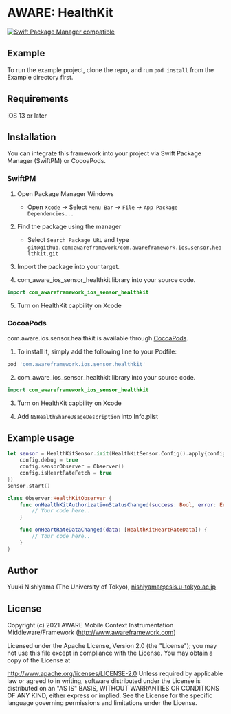 # AWARE: HealthKit 

[![Swift Package Manager compatible](https://img.shields.io/badge/Swift%20Package%20Manager-compatible-brightgreen.svg)](https://github.com/apple/swift-package-manager)

## Example

To run the example project, clone the repo, and run `pod install` from the Example directory first.

## Requirements
iOS 13 or later


## Installation
You can integrate this framework into your project via Swift Package Manager (SwiftPM) or CocoaPods.

### SwiftPM
1. Open Package Manager Windows
    * Open `Xcode` -> Select `Menu Bar` -> `File` -> `App Package Dependencies...` 

2. Find the package using the manager
    * Select `Search Package URL` and type `git@github.com:awareframework/com.awareframework.ios.sensor.healthkit.git`

3. Import the package into your target.

4. com_aware_ios_sensor_healthkit  library into your source code.
```swift
import com_awareframework_ios_sensor_healthkit
```
5. Turn on HealthKit capbility on Xcode

### CocoaPods

com.aware.ios.sensor.healthkit is available through [CocoaPods](https://cocoapods.org). 

1. To install it, simply add the following line to your Podfile:
```ruby
pod 'com.awareframework.ios.sensor.healthkit'
```

2. com_aware_ios_sensor_healthkit  library into your source code.
```swift
import com_awareframework_ios_sensor_healthkit
```

3. Turn on HealthKit capbility on Xcode

4. Add `NSHealthShareUsageDescription` into Info.plist

## Example usage
```swift
let sensor = HealthKitSensor.init(HealthKitSensor.Config().apply{config in
    config.debug = true
    config.sensorObserver = Observer()
    config.isHeartRateFetch = true
})
sensor.start()
```

```swift
class Observer:HealthKitObserver {
    func onHealthKitAuthorizationStatusChanged(success: Bool, error: Error?) {
        // Your code here..
    }

    func onHeartRateDataChanged(data: [HealthKitHeartRateData]) {
        // Your code here..
    }
}
```

## Author

Yuuki Nishiyama (The University of Tokyo), nishiyama@csis.u-tokyo.ac.jp

## License

Copyright (c) 2021 AWARE Mobile Context Instrumentation Middleware/Framework (http://www.awareframework.com)

Licensed under the Apache License, Version 2.0 (the "License"); you may not use this file except in compliance with the License. You may obtain a copy of the License at

http://www.apache.org/licenses/LICENSE-2.0 Unless required by applicable law or agreed to in writing, software distributed under the License is distributed on an "AS IS" BASIS, WITHOUT WARRANTIES OR CONDITIONS OF ANY KIND, either express or implied. See the License for the specific language governing permissions and limitations under the License.

